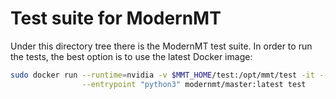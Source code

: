 # Test suite for ModernMT

Under this directory tree there is the ModernMT test suite. In order to run the tests, the best option is to use the latest Docker image:

```bash
sudo docker run --runtime=nvidia -v $MMT_HOME/test:/opt/mmt/test -it --rm \
                --entrypoint "python3" modernmt/master:latest test
```
